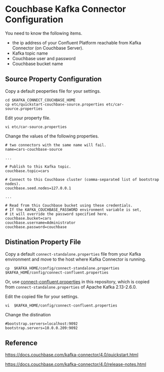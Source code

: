 # Couchbase Kafka Connector Configuration

You need to know the following items. 

- the ip address of your Confluent Platform reachable from Kafka Connector (on Couchbase Server).
- Kafka topic name
- Couchbase user and password
- Couchbase bucket name

## Source Property Configuration
Copy a default peoperties file for your settings.

```
cd $KAFKA_CONNECT_COUCHBASE_HOME
cp etc/quickstart-couchbase-source.properties etc/car-source.properties
```
Edit your property file.

```
vi etc/car-source.properties
```
Change the values of the following properties.
```
# two connectors with the same name will fail.
name=cars-couchbase-source

...

# Publish to this Kafka topic.
couchbase.topic=cars

# Connect to this Couchbase cluster (comma-separated list of bootstrap nodes).
couchbase.seed.nodes=127.0.0.1

...

# Read from this Couchbase bucket using these credentials.
# If the KAFKA_COUCHBASE_PASSWORD environment variable is set,
# it will override the password specified here.
couchbase.bucket=cars
couchbase.username=Administrator
couchbase.password=couchbase
```

## Distination Property File

Copy a default `connect-standalone.properties` file from your Kafka environment and move to the host where Kafka Connector is running.

```
cp  $KAFKA_HOME/config/connect-standalone.properties $KAFKA_HOME/config/connect-confluent.properties
```

Or, use [connect-confluent.properties](./config/connect-confluent.properties) in this repository, which is copied from `connect-standalone.properties` of Apache Kafka 2.13-2.6.0.

Edit the copied file for your settings.

```
vi  $KAFKA_HOME/config/connect-confluent.properties
```
Change the distination
```
#bootstrap.servers=localhost:9092
bootstrap.servers=10.0.0.209:9092
```

## Reference

https://docs.couchbase.com/kafka-connector/4.0/quickstart.html

https://docs.couchbase.com/kafka-connector/4.0/release-notes.html
